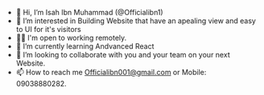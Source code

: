 - 👋 Hi, I’m Isah Ibn Muhammad (@Officialibn1)
- 👀 I’m interested in Building Website that have an apealing view and easy to UI for it's visitors
- 👨‍💻 I'm open to working remotely.
- 🌱 I’m currently learning Andvanced React 
- 💞️ I’m looking to collaborate with you and your team on your next Website. 
- 📫 How to reach me Officialibn001@gmail.com or Mobile: 09038880282.

<!---
Officialibn1/Officialibn1 is a ✨ special ✨ repository because its `README.md` (this file) appears on your GitHub profile.
You can click the Preview link to take a look at your changes.
--->
